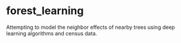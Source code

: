 # forest_learning
Attempting to model the neighbor effects of nearby trees using deep learning algorithms and census data.
